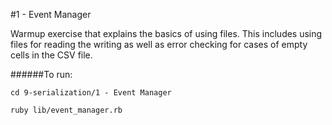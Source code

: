 #1 - Event Manager

Warmup exercise that explains the basics of using files. This includes using files for reading the writing as well as error checking for cases of empty cells in the CSV file.

######To run:
```
cd 9-serialization/1 - Event Manager
```
```
ruby lib/event_manager.rb
```